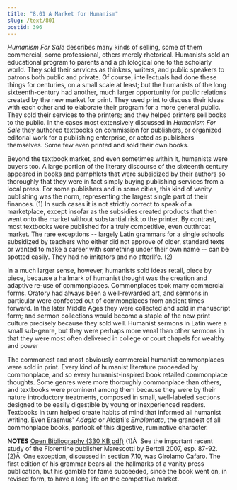 ```yaml
---
title: "8.01 A Market for Humanism"
slug: /text/801
postid: 396
---
```

<em>Humanism For Sale</em> describes many kinds of selling, some of them commercial, some professional, others merely rhetorical. Humanists sold an educational program to parents and a philological one to the scholarly world. They sold their services as thinkers, writers, and public speakers to patrons both public and private. Of course, intellectuals had done these things for centuries, on a small scale at least; but the humanists of the long sixteenth-century had another, much larger opportunity for public relations created by the new market for print. They used print to discuss their ideas with each other and to elaborate their program for a more general public. They sold their services to the printers; and they helped printers sell books to the public. In the cases most extensively discussed in <em>Humanism For Sale</em> they authored textbooks on commission for publishers, or organized editorial work for a publishing enterprise, or acted as publishers themselves. Some few even printed and sold their own books.

Beyond the textbook market, and even sometimes within it, humanists were buyers too. A large portion of the literary discourse of the sixteenth century appeared in books and pamphlets that were subsidized by their authors so thoroughly that they were in fact simply buying publishing services from a local press. For some publishers and in some cities, this kind of vanity publishing was the norm, representing the largest single part of their finances. (1) In such cases it is not strictly correct to speak of a marketplace, except insofar as the subsidies created products that then went onto the market without substantial risk to the printer. By contrast, most textbooks were published for a truly competitive, even cutthroat market. The rare exceptions -- largely Latin grammars for a single schools subsidized by teachers who either did not approve of older, standard texts or wanted to make a career with something under their own name -- can be spotted easily. They had no imitators and no afterlife. (2)

In a much larger sense, however, humanists sold ideas retail, piece by piece, because a hallmark of humanist thought was the creation and adaptive re-use of commonplaces. Commonplaces took many commercial forms. Oratory had always been a well-rewarded art, and sermons in particular were confected out of commonplaces from ancient times forward. In the later Middle Ages they were collected and sold in manuscript form; and sermon collections would become a staple of the new print culture precisely because they sold well. Humanist sermons in Latin were a small sub-genre, but they were perhaps more venal than other sermons in that they were most often delivered in college or court chapels for wealthy and power

The commonest and most obviously commercial humanist commonplaces were sold in print. Every kind of humanist literature proceeded by commonplace, and so every humanist-inspired book retailed commonplace thoughts. Some genres were more thoroughly commonplace than others, and textbooks were prominent among them because they were by their nature introductory treatments, composed in small, well-labeled sections designed to be easily digestible by young or inexperienced readers. Textbooks in turn helped create habits of mind that informed all humanist writing. Even Erasmus' <em>Adagia</em> or Alciati's <em>Emblemata</em>, the grandest of all commonplace books, partook of this digestive, ruminative character.

<strong>NOTES</strong>
<a href="http://www.humanismforsale.org/bibliography.pdf" target="new">Open Bibliography (330 KB pdf)</a>
(1)Â  See the important recent study of the Florentine publisher Marescotti by Bertoli 2007, esp. 87-92.
(2)Â  One exception, discussed in section 7.10, was Girolamo Cafaro. The first edition of his grammar bears all the hallmarks of a vanity press publication, but his gamble for fame succeeded, since the book went on, in revised form, to have a long life on the competitive market.
